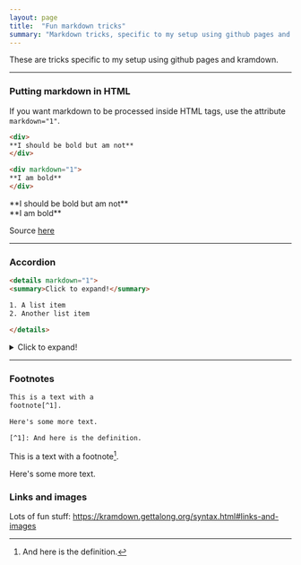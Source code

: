 ```yaml
---
layout: page
title:  "Fun markdown tricks"
summary: "Markdown tricks, specific to my setup using github pages and kramdown."
---
```


These are tricks specific to my setup using github pages and kramdown.

***

### Putting markdown in HTML

If you want markdown to be processed inside HTML tags, use the attribute `markdown="1"`.

```html
<div>
**I should be bold but am not**
</div>

<div markdown="1">
**I am bold**
</div>
```
<div>
**I should be bold but am not**
</div>
<div markdown="1">
**I am bold**
</div>


Source [here](https://stackoverflow.com/questions/29368902/how-can-i-wrap-my-markdown-in-an-html-div)

***

### Accordion

```html
<details markdown="1">
<summary>Click to expand!</summary>

1. A list item
2. Another list item

</details>
```

<details markdown="1">
<summary>Click to expand!</summary>

1. A list item
2. Another list item

</details>

***

### Footnotes

```html
This is a text with a
footnote[^1].

Here's some more text.

[^1]: And here is the definition.
```

This is a text with a
footnote[^1].

Here's some more text.

[^1]: And here is the definition.

### Links and images

Lots of fun stuff: <https://kramdown.gettalong.org/syntax.html#links-and-images>
